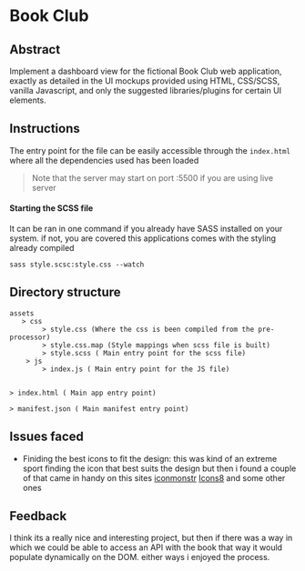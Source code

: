 # Book Club

## Abstract
Implement a dashboard view for the fictional Book Club web application, exactly as
detailed in the UI mockups provided using HTML, CSS/SCSS, vanilla Javascript, and only the
suggested libraries/plugins for certain UI elements.

## Instructions
The entry point for the file can be easily accessible through the `index.html` where all the dependencies used has been loaded

> Note that the server may start on  port :5500 if you are using live server

#### Starting the SCSS file 
It can be ran in one command if you already have SASS installed on your system. if not, you are covered this applications comes with the styling already compiled 

`sass style.scsc:style.css --watch`

## Directory structure
```
assets
   > css 
        > style.css (Where the css is been compiled from the pre-processor)
        > style.css.map (Style mappings when scss file is built)
        > style.scss ( Main entry point for the scss file)
    > js
        > index.js ( Main entry point for the JS file)


> index.html ( Main app entry point)

> manifest.json ( Main manifest entry point)
```

## Issues faced

- Finiding the best icons to fit the design: this was kind of an extreme sport finding the icon that best suits the design but then i found a couple of that came in handy on this sites [iconmonstr](https://iconmonstr.com/) [Icons8](https://icons8.com/) and some other ones



## Feedback

I think its a really nice and interesting project, but then if there was a way in which we could be able to access an API with the book that way it would populate dynamically on the DOM. either ways i enjoyed the process.
